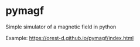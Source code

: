 # pymagf
Simple simulator of a magnetic field in python

Example: https://orest-d.github.io/pymagf/index.html
